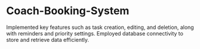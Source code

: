 # Coach-Booking-System
Implemented key features such as task creation, editing, and deletion, along with reminders and priority settings. Employed database connectivity to store and retrieve data efficiently.
